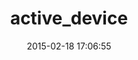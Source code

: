 ---
layout: post
title:  "active_device"
repo:   "shenoudab/active_device"
date:   2015-02-18 17:06:55
gemurl: http://mobithought.com
---